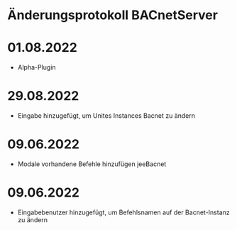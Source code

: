 # Änderungsprotokoll BACnetServer


# 01.08.2022

- Alpha-Plugin


# 29.08.2022

- Eingabe hinzugefügt, um Unites Instances Bacnet zu ändern


# 09.06.2022

- Modale vorhandene Befehle hinzufügen jeeBacnet


# 09.06.2022

- Eingabebenutzer hinzugefügt, um Befehlsnamen auf der Bacnet-Instanz zu ändern





